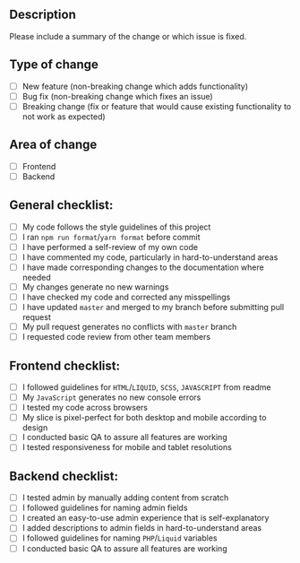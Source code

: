 ## Description

Please include a summary of the change or which issue is fixed.

## Type of change

- [ ] New feature (non-breaking change which adds functionality)
- [ ] Bug fix (non-breaking change which fixes an issue)
- [ ] Breaking change (fix or feature that would cause existing functionality to not work as expected)

## Area of change

- [ ] Frontend
- [ ] Backend

## General checklist:

- [ ] My code follows the style guidelines of this project
- [ ] I ran `npm run format`/`yarn format` before commit
- [ ] I have performed a self-review of my own code
- [ ] I have commented my code, particularly in hard-to-understand areas
- [ ] I have made corresponding changes to the documentation where needed
- [ ] My changes generate no new warnings
- [ ] I have checked my code and corrected any misspellings
- [ ] I have updated `master` and merged to my branch before submitting pull request
- [ ] My pull request generates no conflicts with `master` branch
- [ ] I requested code review from other team members

## Frontend checklist:

- [ ] I followed guidelines for `HTML`/`LIQUID`, `SCSS`, `JAVASCRIPT` from readme
- [ ] My `JavaScript` generates no new console errors
- [ ] I tested my code across browsers
- [ ] My slice is pixel-perfect for both desktop and mobile according to design
- [ ] I conducted basic QA to assure all features are working
- [ ] I tested responsiveness for mobile and tablet resolutions

## Backend checklist:

- [ ] I tested admin by manually adding content from scratch
- [ ] I followed guidelines for naming admin fields
- [ ] I created an easy-to-use admin experience that is self-explanatory
- [ ] I added descriptions to admin fields in hard-to-understand areas
- [ ] I followed guidelines for naming `PHP`/`Liquid` variables
- [ ] I conducted basic QA to assure all features are working
